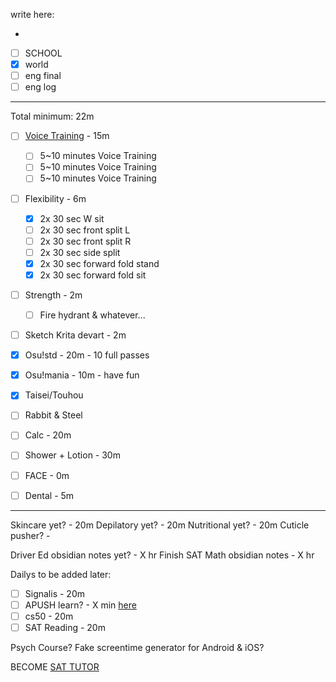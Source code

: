 write here:

- 
- [ ] SCHOOL
- [x] world
- [ ] eng final
- [ ] eng log
---
Total minimum: 22m
- [ ] [Voice Training](https://buymeacoffee.com/alyssavt/how-i-start-voice-training-start-here) - 15m
	- [ ] 5~10 minutes Voice Training
	- [ ] 5~10 minutes Voice Training
	- [ ] 5~10 minutes Voice Training
- [ ] Flexibility - 6m
	- [x] 2x 30 sec W sit
	- [ ] 2x 30 sec front split L
	- [ ] 2x 30 sec front split R
	- [ ] 2x 30 sec side split
	- [x] 2x 30 sec forward fold stand
	- [x] 2x 30 sec forward fold sit
- [ ] Strength - 2m
	- [ ] Fire hydrant & whatever...

- [ ] Sketch Krita devart - 2m
- [x] Osu!std - 20m - 10 full passes
- [x] Osu!mania - 10m - have fun
- [x] Taisei/Touhou
- [ ] Rabbit & Steel

- [ ] Calc - 20m

- [ ] Shower + Lotion - 30m
- [ ] FACE - 0m
- [ ] Dental - 5m
---
Skincare yet? - 20m
Depilatory yet? - 20m
Nutritional yet? - 20m
Cuticle pusher? - 

Driver Ed obsidian notes yet? - X hr
Finish SAT Math obsidian notes - X hr

Dailys to be added later:
- [ ] Signalis - 20m
- [ ] APUSH learn? - X min [here](https://youtu.be/jqf_c9Pw8gs)
- [ ] cs50 - 20m
- [ ] SAT Reading - 20m

Psych Course?
Fake screentime generator for Android & iOS?

BECOME [SAT TUTOR](https://schoolhouse.world/sat-bootcamp/tutor)
